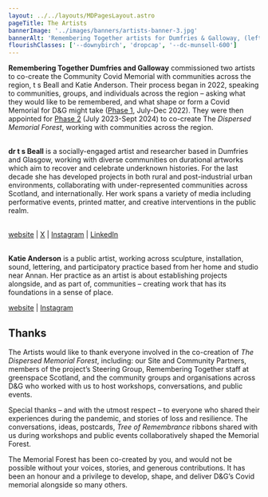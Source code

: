 ```yaml
---
layout: ../../layouts/MDPagesLayout.astro
pageTitle: The Artists
bannerImage: '../images/banners/artists-banner-3.jpg'
bannerAlt: 'Remembering Together artists for Dumfries & Galloway, (left to right) Katie Anderson, and Dr. t s Beall (Tara).'
flourishClasses: ['--downybirch', 'dropcap', '--dc-munsell-600']
---
```


__Remembering Together Dumfries and Galloway__ commissioned two artists to co-create the Community Covid Memorial with communities across the region, t s Beall and Katie Anderson. Their process began in 2022, speaking to communities, groups, and individuals across the region –  asking what they would like to be remembered, and what shape or form a Covid Memorial for D&G might take (<a href="../../about/phase-1">Phase 1</a>, July-Dec 2022). They were then appointed for <a href="../../about/phase-2">Phase 2</a> (July 2023-Sept 2024) to co-create The _Dispersed Memorial Forest_, working with communities across the region.
<br><br>

<div class="bt pt-3 w-100 b--black-o-20"></div>

__dr t s Beall__ is a socially-engaged artist and researcher based in Dumfries and Glasgow, working with diverse communities on durational artworks which aim to recover and celebrate underknown histories. For the last decade she has developed projects in both rural and post-industrial urban environments, collaborating with under-represented communities across Scotland, and internationally. Her work spans a variety of media including performative events, printed matter, and creative interventions in the public realm.
<br><br>

<a href="https://stillstatic.tv/" target="_blank">website</a> | <a href="https://x.com/tsBeall" target="_blank">X</a> |  <a href="https://www.instagram.com/tsbeall/" target="_blank">Instagram</a> | <a href="https://www.linkedin.com/in/tsbeall/" target="_blank">LinkedIn</a>
<br><br>

<div class="bt pt-3 w-100 b--black-o-20"></div>

__Katie Anderson__ is a public artist, working across sculpture, installation, sound, lettering, and participatory practice based from her home and studio near Annan. Her practice as an artist is about establishing projects alongside, and as part of, communities – creating work that has its foundations in a sense of place.

<a href="https://katiejanderson.com/" target="_blank">website</a> | <a href="https://www.instagram.com/katie_j_and/" target="_blank">Instagram</a>

<div class="bt mt-4 nb-2 w-100 b--black-o-20"></div>

## Thanks

The Artists would like to thank everyone involved in the co-creation of _The Dispersed Memorial Forest_, including: our Site and Community Partners, members of the project’s Steering Group, Remembering Together staff at greenspace Scotland, and the community groups and organisations across D&G who worked with us to host workshops, conversations, and public events.

Special thanks – and with the utmost respect – to everyone who shared their experiences during the pandemic, and stories of loss and resilience. The conversations, ideas, postcards, _Tree of Remembrance_ ribbons shared with us during workshops and public events collaboratively shaped the Memorial Forest.

The Memorial Forest has been co-created by you, and would not be possible without your voices, stories, and generous contributions. It has been an honour and a privilege to develop, shape, and deliver D&G’s Covid memorial alongside so many others.
